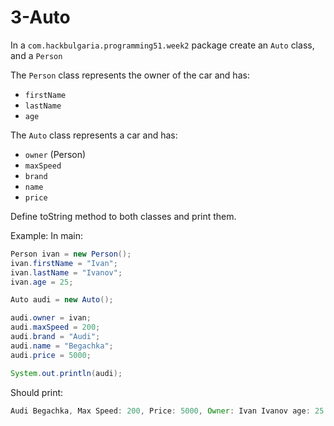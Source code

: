 # 3-Auto

In a `com.hackbulgaria.programming51.week2` package create an `Auto` class, and a `Person`

The `Person` class represents the owner of the car and has:
* `firstName`
* `lastName`
* `age`

The `Auto` class represents a car and has:
* `owner` (Person)
* `maxSpeed`
* `brand` 
* `name`
* `price`

Define toString method to both classes and print them.

Example:
In main:

```java
Person ivan = new Person();
ivan.firstName = "Ivan";
ivan.lastName = "Ivanov";
ivan.age = 25;

Auto audi = new Auto();

audi.owner = ivan;
audi.maxSpeed = 200;
audi.brand = "Audi";
audi.name = "Begachka";
audi.price = 5000;

System.out.println(audi);
```

Should print:

```java
Audi Begachka, Max Speed: 200, Price: 5000, Owner: Ivan Ivanov age: 25
```